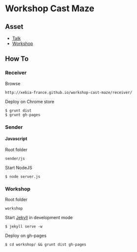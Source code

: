 # Workshop Cast Maze

## Asset

* [Talk](http://xebia-france.github.io/workshop-cast-maze/talk/)
* [Workshop](http://xebia-france.github.io/workshop-cast-maze/workshop/)

## How To

### Receiver

Browse

    http://xebia-france.github.io/workshop-cast-maze/receiver/

Deploy on Chrome store
    
    $ grunt dist
    $ grunt gh-pages

### Sender

#### Javascript

Root folder

    sender/js
Start NodeJS

    $ node server.js
### Workshop

Root folder

    workshop
Start [Jekyll](http://jekyllrb.com) in development mode

    $ jekyll serve -w
Deploy on gh-pages

    $ cd workshop/ && grunt dist gh-pages
